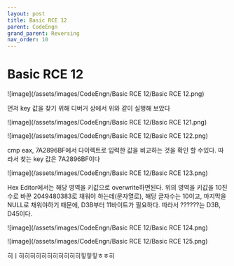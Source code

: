 ```yaml
---
layout: post
title: Basic RCE 12
parent: CodeEngn
grand_parent: Reversing
nav_order: 10
---
```


# Basic RCE 12

![image](/assets/images/CodeEngn/Basic RCE 12/Basic RCE 12.png)

먼저 key 값을 찾기 위해 디버거 상에서 위와 같이 실행해 보았다

![image](/assets/images/CodeEngn/Basic RCE 12/Basic RCE 121.png)

![image](/assets/images/CodeEngn/Basic RCE 12/Basic RCE 122.png)

cmp eax, 7A2896BF에서 다이렉트로 입력한 값을 비교하는 것을 확인 할 수있다. 따라서 찾는 key 값은 7A2896BF이다

![image](/assets/images/CodeEngn/Basic RCE 12/Basic RCE 123.png)

 Hex Editor에서는 해당 영역을 키값으로 overwrite하면된다. 위의 영역을 키값을 10진수로 바꾼 2049480383로 채워야 하는데(문자열로), 해당 글자수는 10이고, 마지막을 NULL로 채워야하기 때문에, D3B부터 11바이트가 필요하다. 따라서 ??????는 D3B, D45이다.

![image](/assets/images/CodeEngn/Basic RCE 12/Basic RCE 124.png)

![image](/assets/images/CodeEngn/Basic RCE 12/Basic RCE 125.png)

히ㅣ히히히히히히히히히히히힣힣힣ㅎㅎ히